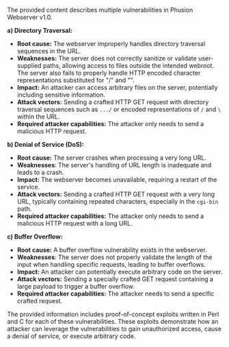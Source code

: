 The provided content describes multiple vulnerabilities in Phusion Webserver v1.0.

**a) Directory Traversal:**
*   **Root cause:** The webserver improperly handles directory traversal sequences in the URL.
*   **Weaknesses:**  The server does not correctly sanitize or validate user-supplied paths, allowing access to files outside the intended webroot. The server also fails to properly handle HTTP encoded character representations substituted for "/" and "\".
*   **Impact:** An attacker can access arbitrary files on the server, potentially including sensitive information.
*   **Attack vectors:** Sending a crafted HTTP GET request with directory traversal sequences such as `.../` or encoded representations of `/` and `\` within the URL.
*   **Required attacker capabilities:** The attacker only needs to send a malicious HTTP request.

**b) Denial of Service (DoS):**
*   **Root cause:** The server crashes when processing a very long URL.
*  **Weaknesses**: The server's handling of URL length is inadequate and leads to a crash.
*   **Impact:** The webserver becomes unavailable, requiring a restart of the service.
*   **Attack vectors:** Sending a crafted HTTP GET request with a very long URL, typically containing repeated characters, especially in the `cgi-bin` path.
*   **Required attacker capabilities:** The attacker only needs to send a malicious HTTP request with a long URL.

**c) Buffer Overflow:**
*   **Root cause:** A buffer overflow vulnerability exists in the webserver.
*   **Weaknesses**: The server does not properly validate the length of the input when handling specific requests, leading to buffer overflows.
*  **Impact:** An attacker can potentially execute arbitrary code on the server.
*   **Attack vectors:** Sending a specially crafted GET request containing a large payload to trigger a buffer overflow.
*   **Required attacker capabilities:** The attacker needs to send a specific crafted request.

The provided information includes proof-of-concept exploits written in Perl and C for each of these vulnerabilities. These exploits demonstrate how an attacker can leverage the vulnerabilities to gain unauthorized access, cause a denial of service, or execute arbitrary code.